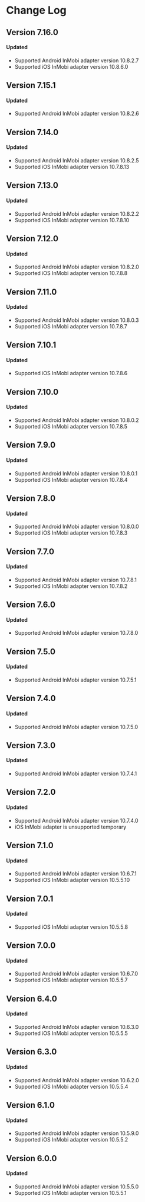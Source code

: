 # Change Log

## Version 7.16.0

#### Updated

* Supported Android InMobi adapter version 10.8.2.7
* Supported iOS InMobi adapter version 10.8.6.0

## Version 7.15.1

#### Updated

* Supported Android InMobi adapter version 10.8.2.6

## Version 7.14.0

#### Updated

* Supported Android InMobi adapter version 10.8.2.5
* Supported iOS InMobi adapter version 10.7.8.13

## Version 7.13.0

#### Updated

* Supported Android InMobi adapter version 10.8.2.2
* Supported iOS InMobi adapter version 10.7.8.10

## Version 7.12.0

#### Updated

* Supported Android InMobi adapter version 10.8.2.0
* Supported iOS InMobi adapter version 10.7.8.8

## Version 7.11.0

#### Updated

* Supported Android InMobi adapter version 10.8.0.3
* Supported iOS InMobi adapter version 10.7.8.7

## Version 7.10.1

#### Updated

* Supported iOS InMobi adapter version 10.7.8.6

## Version 7.10.0

#### Updated

* Supported Android InMobi adapter version 10.8.0.2
* Supported iOS InMobi adapter version 10.7.8.5

## Version 7.9.0

#### Updated

* Supported Android InMobi adapter version 10.8.0.1
* Supported iOS InMobi adapter version 10.7.8.4

## Version 7.8.0

#### Updated

* Supported Android InMobi adapter version 10.8.0.0
* Supported iOS InMobi adapter version 10.7.8.3

## Version 7.7.0

#### Updated

* Supported Android InMobi adapter version 10.7.8.1
* Supported iOS InMobi adapter version 10.7.8.2

## Version 7.6.0

#### Updated

* Supported Android InMobi adapter version 10.7.8.0

## Version 7.5.0

#### Updated

* Supported Android InMobi adapter version 10.7.5.1

## Version 7.4.0

#### Updated

* Supported Android InMobi adapter version 10.7.5.0

## Version 7.3.0

#### Updated

* Supported Android InMobi adapter version 10.7.4.1

## Version 7.2.0

#### Updated

* Supported Android InMobi adapter version 10.7.4.0
* iOS InMobi adapter is unsupported temporary

## Version 7.1.0

#### Updated

* Supported Android InMobi adapter version 10.6.7.1
* Supported iOS InMobi adapter version 10.5.5.10

## Version 7.0.1

#### Updated

* Supported iOS InMobi adapter version 10.5.5.8

## Version 7.0.0

#### Updated

* Supported Android InMobi adapter version 10.6.7.0
* Supported iOS InMobi adapter version 10.5.5.7

## Version 6.4.0

#### Updated

* Supported Android InMobi adapter version 10.6.3.0
* Supported iOS InMobi adapter version 10.5.5.5

## Version 6.3.0

#### Updated

* Supported Android InMobi adapter version 10.6.2.0
* Supported iOS InMobi adapter version 10.5.5.4

## Version 6.1.0

#### Updated

* Supported Android InMobi adapter version 10.5.9.0
* Supported iOS InMobi adapter version 10.5.5.2

## Version 6.0.0

#### Updated

* Supported Android InMobi adapter version 10.5.5.0
* Supported iOS InMobi adapter version 10.5.5.1
